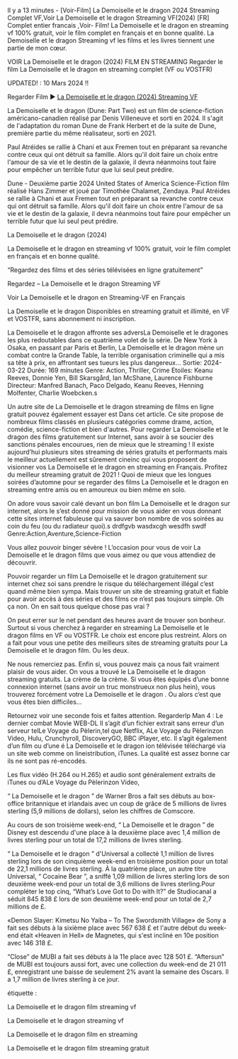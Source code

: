 Il y a 13 minutes - [Voir-Film] La Demoiselle et le dragon 2024 Streaming Complet VF,Voir La Demoiselle et le dragon Streaming VF(2024) [FR] Complet entier francais ,Voir- Film! La Demoiselle et le dragon en streaming vf 100% gratuit, voir le film complet en français et en bonne qualité. La Demoiselle et le dragon Streaming vf les films et les livres tiennent une partie de mon cœur.

VOIR La Demoiselle et le dragon (2024) FILM EN STREAMING Regarder le film La Demoiselle et le dragon en streaming complet (VF ou VOSTFR)

UPDATED! : 10 Mars 2024 !!

Regarder Film ▶️ [La Demoiselle et le dragon (2024) Streaming VF](https://th.watchvid.fun/fr/movie/763215)

La Demoiselle et le dragon (Dune: Part Two) est un film de science-fiction américano-canadien réalisé par Denis Villeneuve et sorti en 2024. Il s'agit de l'adaptation du roman Dune de Frank Herbert et de la suite de Dune, première partie du même réalisateur, sorti en 2021.

Paul Atréides se rallie à Chani et aux Fremen tout en préparant sa revanche contre ceux qui ont détruit sa famille. Alors qu'il doit faire un choix entre l'amour de sa vie et le destin de la galaxie, il devra néanmoins tout faire pour empêcher un terrible futur que lui seul peut prédire.

Dune - Deuxième partie 2024 United States of America Science-Fiction film réalisé Hans Zimmer et joué par Timothée Chalamet, Zendaya. Paul Atréides se rallie à Chani et aux Fremen tout en préparant sa revanche contre ceux qui ont détruit sa famille. Alors qu'il doit faire un choix entre l'amour de sa vie et le destin de la galaxie, il devra néanmoins tout faire pour empêcher un terrible futur que lui seul peut prédire.

La Demoiselle et le dragon (2024)

La Demoiselle et le dragon en streaming vf 100% gratuit, voir le film complet en français et en bonne qualité.

“Regardez des films et des séries télévisées en ligne gratuitement”

Regardez – La Demoiselle et le dragon Streaming VF

Voir La Demoiselle et le dragon en Streaming-VF en Français

La Demoiselle et le dragon Disponibles en streaming gratuit et illimité, en VF et VOSTFR, sans abonnement ni inscription.

La Demoiselle et le dragon affronte ses adversLa Demoiselle et le dragones les plus redoutables dans ce quatrième volet de la série. De New York à Osaka, en passant par Paris et Berlin, La Demoiselle et le dragon mène un combat contre la Grande Table, la terrible organisation criminelle qui a mis sa tête à prix, en affrontant ses tueurs les plus dangereux... Sortie: 2024-03-22 Durée: 169 minutes Genre: Action, Thriller, Crime Etoiles: Keanu Reeves, Donnie Yen, Bill Skarsgård, Ian McShane, Laurence Fishburne Directeur: Manfred Banach, Paco Delgado, Keanu Reeves, Henning Molfenter, Charlie Woebcken.s

Un autre site de La Demoiselle et le dragon streaming de films en ligne gratuit pouvez également essayer est Dans cet article. Ce site propose de nombreux films classés en plusieurs catégories comme drame, action, comédie, science-fiction et bien d'autres. Pour regarder La Demoiselle et le dragon des films gratuitement sur Internet, sans avoir à se soucier des sanctions pénales encourues, rien de mieux que le streaming ! Il existe aujourd’hui plusieurs sites streaming de séries gratuits et performants mais le meilleur actuellement est sûrement cineinc qui vous proposent de visionner vos La Demoiselle et le dragon en streaming en Français. Profitez du meilleur streaming gratuit de 2021 ! Quoi de mieux que les longues soirées d’automne pour se regarder des films La Demoiselle et le dragon en streaming entre amis ou en amoureux ou bien même en solo.

On adore vous savoir calé devant un bon film La Demoiselle et le dragon sur internet, alors le s’est donné pour mission de vous aider en vous donnant cette sites internet fabuleuse qui va sauver bon nombre de vos soirées au coin du feu (ou du radiateur quoi).s drdfgvb wasdxcgh wesdfh swdf Genre:Action,Aventure,Science-Fiction

Vous allez pouvoir binger sévère ! L’occasion pour vous de voir La Demoiselle et le dragon films que vous aimez ou que vous attendiez de découvrir.

Pouvoir regarder un film La Demoiselle et le dragon gratuitement sur internet chez soi sans prendre le risque du téléchargement illégal c’est quand même bien sympa. Mais trouver un site de streaming gratuit et fiable pour avoir accès à des séries et des films ce n’est pas toujours simple. Oh ça non. On en sait tous quelque chose pas vrai ?

On peut errer sur le net pendant des heures avant de trouver son bonheur. Surtout si vous cherchez à regarder en streaming La Demoiselle et le dragon films en VF ou VOSTFR. Le choix est encore plus restreint. Alors on a fait pour vous une petite des meilleurs sites de streaming gratuits pour La Demoiselle et le dragon film. Ou les deux.

Ne nous remerciez pas. Enfin si, vous pouvez mais ça nous fait vraiment plaisir de vous aider. On vous a trouvé le La Demoiselle et le dragon streaming gratuits. La crème de la crème. Si vous êtes équipés d’une bonne connexion internet (sans avoir un truc monstrueux non plus hein), vous trouverez forcément votre La Demoiselle et le dragon . Ou alors c’est que vous êtes bien difficiles…

Retournez voir une seconde fois et faites attention. RegarderIp Man 4 : Le dernier combat Movie WEB-DL Il s’agit d’un fichier extrait sans erreur d’un serveur telLe Voyage du Pèlerin,tel que Netflix, ALe Voyage du Pèlerinzon Video, Hulu, Crunchyroll, DiscoveryGO, BBC iPlayer, etc. Il s’agit également d’un film ou d’une é La Demoiselle et le dragon ion télévisée téléchargé via un site web comme on lineistribution, iTunes. La qualité est assez bonne car ils ne sont pas ré-encodés.

Les flux vidéo (H.264 ou H.265) et audio sont généralement extraits de iTunes ou d’ALe Voyage du Pèlerinzon Video,

“ La Demoiselle et le dragon ” de Warner Bros a fait ses débuts au box-office britannique et irlandais avec un coup de grâce de 5 millions de livres sterling (5,9 millions de dollars), selon les chiffres de Comscore.

Au cours de son troisième week-end, “ La Demoiselle et le dragon ” de Disney est descendu d'une place à la deuxième place avec 1,4 million de livres sterling pour un total de 17,2 millions de livres sterling.

“ La Demoiselle et le dragon ” d'Universal a collecté 1,1 million de livres sterling lors de son cinquième week-end en troisième position pour un total de 22,1 millions de livres sterling. À la quatrième place, un autre titre Universal, “ Cocaine Bear ”, a sniffé 1,09 million de livres sterling lors de son deuxième week-end pour un total de 3,6 millions de livres sterling.Pour compléter le top cinq, “What’s Love Got to Do with It?” de Studiocanal a séduit 845 838 £ lors de son deuxième week-end pour un total de 2,7 millions de £.

«Demon Slayer: Kimetsu No Yaiba – To The Swordsmith Village» de Sony a fait ses débuts à la sixième place avec 567 638 £ et l'autre début du week-end était «Heaven in Hell» de Magnetes, qui s'est incliné en 10e position avec 146 318 £.

“Close” de MUBI a fait ses débuts à la 11e place avec 128 501 £. “Aftersun” de MUBI est toujours aussi fort, avec une collection du week-end de 21 011 £, enregistrant une baisse de seulement 2% avant la semaine des Oscars. Il a 1,7 million de livres sterling à ce jour.

étiquette :

La Demoiselle et le dragon film streaming vf

La Demoiselle et le dragon streaming vf

La Demoiselle et le dragon film en streaming

La Demoiselle et le dragon film streaming gratuit
